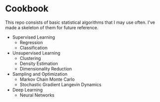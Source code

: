 # Cookbook
This repo consists of basic statistical algorithms that I may use often. I've made a skeleton of them for future reference. 
- Supervised Learning 
  - Regression 
  - Classification 
- Unsupervised Learning
  - Clustering 
  - Density Estimation 
  - Dimensionality Reduction 
- Sampling and Optimization 
  - Markov Chain Monte Carlo 
  - Stochastic Gradient Langevin Dynamics 
- Deep Learning 
  - Neural Networks
